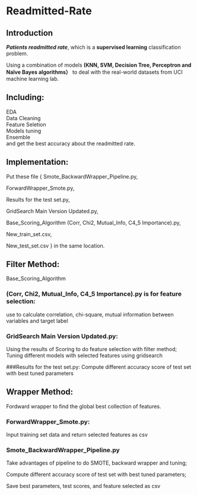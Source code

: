 # Readmitted-Rate

## Introduction

**_Patients readmitted rate_**, which is a **supervised learning** classification problem.

Using a combination of models **(KNN, SVM, Decision Tree, Perceptron and Naïve Bayes algorithms）**
to deal with the real-world datasets from UCI machine learning lab.

## Including:
EDA<br>
Data Cleaning<br>
Feature Seletion<br>
Models tuning<br>
Ensemble<br>
and get the best accuracy about the readmitted rate.


## Implementation:
 
Put these file 
{
Smote_BackwardWrapper_Pipeline.py, 

ForwardWrapper_Smote.py,

Results for the test set.py,

GridSearch Main Version Updated.py,

Base_Scoring_Algorithm (Corr, Chi2, Mutual_Info, C4_5 Importance).py,

New_train_set.csv,

New_test_set.csv 
} 
in the same location. 

## Filter Method:
Base_Scoring_Algorithm 
### (Corr, Chi2, Mutual_Info, C4_5 Importance).py is for feature selection:
use to calculate correlation, chi-square, mutual information between variables and target label

### GridSearch Main Version Updated.py:
Using the results of Scoring to do feature selection with filter method;
Tuning different models with selected features using gridsearch

###Results for the test set.py:
Compute different accuracy score of test set with best tuned parameters 

## Wrapper Method:
Fordward wrapper to find the global best collection of features.

### ForwardWrapper_Smote.py:
Input training set data and return selected features as csv

### Smote_BackwardWrapper_Pipeline.py
Take advantages of pipeline to do SMOTE, backward wrapper and tuning;

Compute different accuracy score of test set with best tuned parameters;

Save best parameters, test scores, and feature selected as csv






	
	
